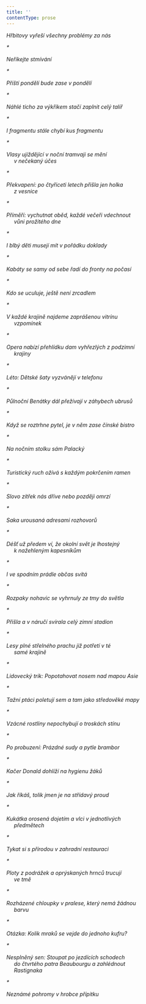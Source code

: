 ```yaml
---
title: ''
contentType: prose
---
```


_Hřbitovy vyřeší všechny problémy za nás_

_\*_

_Neříkejte stmívání_

_\*_

_Příští pondělí bude zase v pondělí_

_\*_

_Náhlé ticho za výkřikem stačí zaplnit celý talíř_

_\*_

_I fragmentu stále chybí kus fragmentu_

_\*_

_Vlasy ujíždějící v noční tramvaji se mění  
     v nečekaný účes_

_\*_

_Překvapení: po čtyřiceti letech přišla jen holka  
     z vesnice_

_\*_

_Příměří: vychutnat oběd, každé večeři vdechnout  
     vůni prožitého dne_

_\*_

_I blbý děti musejí mít v pořádku doklady_

_\*_

_Kabáty se samy od sebe řadí do fronty na počasí_

_\*_

_Kdo se uculuje, ještě není zrcadlem_

_\*_

_V každé krajině najdeme zaprášenou vitrínu  
     vzpomínek_

_\*_

_Opera nabízí přehlídku dam vyhřezlých z podzimní  
     krajiny_

_\*_

_Léto: Dětské šaty vyzvánějí v telefonu_

_\*_

_Půlnoční Benátky dál přežívají v záhybech ubrusů_

_\*_

_Když se roztrhne pytel, je v něm zase čínské bistro_

_\*_

_Na nočním stolku sám Palacký_

_\*_

_Turistický ruch ožívá s každým pokrčením ramen_

_\*_

_Slovo zítřek nás dříve nebo později omrzí_

_\*_

_Saka urousaná adresami rozhovorů_

_\*_

_Déšť už předem ví, že okolní svět je lhostejný  
     k nažehleným kapesníkům_

_\*_

_I ve spodním prádle občas svítá_

_\*_

_Rozpaky nohavic se vyhrnuly ze tmy do světla_

_\*_

_Přišla a v náručí svírala celý zimní stadion_

_\*_

_Lesy plné střelného prachu již potřetí v té  
     samé krajině_

_\*_

_Lidovecký trik: Popotahovat nosem nad mapou Asie_

_\*_

_Tažní ptáci poletují sem a tam jako středověké mapy_

_\*_

_Vzácné rostliny nepochybují o troskách stínu_

_\*_

_Po probuzení: Prázdné sudy a pytle brambor_

_\*_

_Kačer Donald dohlíží na hygienu žáků_

_\*_

_Jak říkáš, tolik jmen je na střídavý proud_

_\*_

_Kukátka orosená dojetím a vlci v jednotlivých  
     předmětech_

_\*_

_Tykat si s přírodou v zahradní restauraci_

_\*_

_Ploty z podrážek a oprýskaných hrnců trucují  
     ve tmě_

_\*_

_Rozházené chloupky v pralese, který nemá žádnou  
     barvu_

_\*_

_Otázka: Kolik mraků se vejde do jednoho kufru?_

_\*_

_Nesplněný sen: Stoupat po jezdících schodech  
     do čtvrtého patra Beaubourgu a zahlédnout  
     Rastignaka_

_\*_

_Neznámé pohromy v hrobce přípitku_
